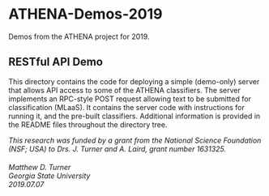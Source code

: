 # ATHENA-Demos-2019
Demos from the ATHENA project for 2019.

## RESTful API Demo
This directory contains the code for deploying a simple (demo-only) server that allows API access to some of the ATHENA classifiers. The server implements an RPC-style POST request allowing text to be submitted for classification (MLaaS). It contains the server code with instructions for running it, and the pre-built classifiers. Additional information is provided in the README files throughout the directory tree.

_This research was funded by a grant from the National Science Foundation (NSF; USA) to Drs. J. Turner and A. Laird, grant number 1631325._

###### Matthew D. Turner<br>Georgia State University<br>2019.07.07
